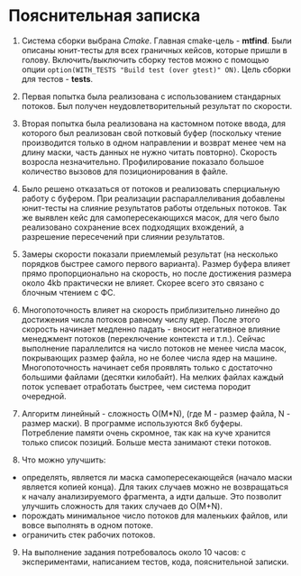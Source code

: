 # Пояснительная записка

1. Система сборки выбрана _Cmake_. 
Главная cmake-цель - **mtfind**.
Были описаны юнит-тесты для всех граничных кейсов, которые пришли в голову. 
Включить/выключить сборку тестов можно с помощью опции `option(WITH_TESTS "Build test (over gtest)" ON)`.
Цель сборки для тестов - **tests**.

2. Первая попытка была реализована с использованием стандарных потоков.
Был получен неудовлетворительный результат по скорости.

3. Вторая попытка была реализована на кастомном потоке ввода, для которого был реализован 
свой потковый буфер (поскольку чтение производится только в одном направлении и возврат 
менее чем на длину маски, часть данных не нужно читать повторно). Скорость возросла незначительно.
Профилирование показало большое количество вызовов для позиционирования в файле.

4. Было решено отказаться от потоков и реализовать сперциальную работу с буфером. 
При реализации распараллеливания добавлены юнит-тесты на слияние результатов работы отдельных потоков.
Так же выявлен кейс для самопересекающихся масок, для чего было реализовано сохранение всех подходящих 
вхождений, а разрешение пересечений при слиянии результатов.

5. Замеры скорости показали приемлемый результат (на несколько порядков быстрее самого первого варианта).
Размер буфера влияет прямо пропорционально на скорость, но после достижения размера около 4kb практически 
не влияет. Скорее всего это связано с блочным чтением с ФС.   

6. Многопоточность влияет на скорость приблизительно линейно до достижения числа потоков равному числу ядер.
После этого скорость начинает медленно падать - вносит негативное влияние менеджмент потоков 
(переключение контекста и т.п.). Сейчас выполнение параллелится на число потоков не менее числа масок, 
покрывающих размер файла, но не более числа ядер на машине.  
Многопоточность начинает себя проявлять только с достаточно большими файлами (десятки килобайт). На мелких
файлах каждый поток успевает отработать быстрее, чем система породит очередной. 

7. Алгоритм линейный - сложность O(M*N), (где M - размер файла, N - размер маски). В программе используются 8кб буферы. 
Потребление памяти очень скромное, так как на куче хранится только список позиций. Больше места занимают стеки потоков.   

8. Что можно улучшить:
- определять, является ли маска самопересекающейся (начало маски является копией конца). 
 Для таких случаев можно не возвращаться к началу анализируемого фрагмента, а идти дальше. 
 Это позволит улучшить сложность для таких случаев до О(M+N).
 - порождать минимальное число потоков для маленьких файлов, или вовсе выполнять в одном потоке. 
 - ограничить стек рабочих потоков. 

9. На выполнение задания потребовалось около 10 часов: с экспериментами, написанием тестов, кода, пояснительной записки.  
